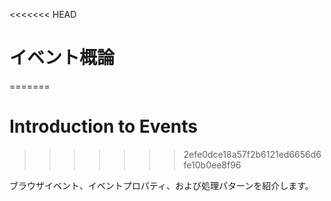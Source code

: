 <<<<<<< HEAD
# イベント概論
=======
# Introduction to Events
>>>>>>> 2efe0dce18a57f2b6121ed6656d6fe10b0ee8f96

ブラウザイベント、イベントプロパティ、および処理パターンを紹介します。
